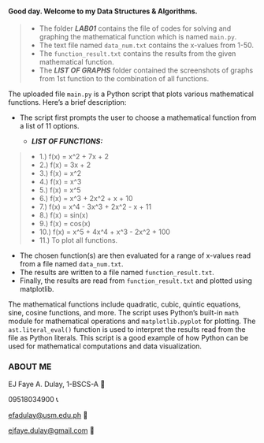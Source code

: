 #### Good day. Welcome to my Data Structures & Algorithms.
  > - The folder _**LAB01**_ contains the file of codes for solving and graphing the mathematical function which is named `main.py`.
  > - The text file named `data_num.txt` contains the x-values from 1-50.
  > - The `function_result.txt` contains the results from the given mathematical function.
  > - The _**LIST OF GRAPHS**_ folder contained the screenshots of graphs from 1st function to the combination of all functions.

The uploaded file `main.py` is a Python script that plots various mathematical functions. Here’s a brief description:

- The script first prompts the user to choose a mathematical function from a list of 11 options.

   -   **_LIST OF FUNCTIONS:_**
> -   1.) f(x) = x^2 + 7x + 2
> -   2.) f(x) = 3x + 2
> -   3.) f(x) = x^2
> -   4.) f(x) = x^3
> -   5.) f(x) = x^5
> -   6.) f(x) = x^3 + 2x^2 + x + 10
> -   7.) f(x) = x^4 - 3x^3 + 2x^2 - x + 11
> -   8.) f(x) = sin(x)
> -   9.) f(x) = cos(x)
> -   10.) f(x) = x^5 + 4x^4 + x^3 - 2x^2 + 100
> -   11.) To plot all functions.
- The chosen function(s) are then evaluated for a range of x-values read from a file named `data_num.txt`.
- The results are written to a file named `function_result.txt`.
- Finally, the results are read from `function_result.txt` and plotted using matplotlib.

The mathematical functions include quadratic, cubic, quintic equations, sine, cosine functions, and more. The script uses Python’s built-in `math` module for mathematical operations and `matplotlib.pyplot` for plotting. The `ast.literal_eval()` function is used to interpret the results read from the file as Python literals. This script is a good example of how Python can be used for mathematical computations and data visualization.


### ABOUT ME
EJ Faye A. Dulay, 1-BSCS-A 🐧

09518034900 📞

efadulay@usm.edu.ph 📧

ejfaye.dulay@gmail.com 📧
